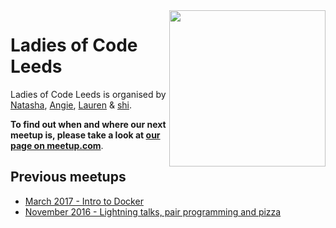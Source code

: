 <img align="right" width="250px" src="https://cloud.githubusercontent.com/assets/8995723/12703902/58324a9e-c846-11e5-9f8f-49326881efaf.gif"/>

# Ladies of Code Leeds


Ladies of Code Leeds is organised by [Natasha](https://twitter.com/unharmonic), [Angie](https://twitter.com/lalamaguire), [Lauren](https://twitter.com/lori_lew) & [shi](https://twitter.com/shi).

**To find out when and where our next meetup is, please take a look at [our page on meetup.com](https://www.meetup.com/Ladies-of-Code-Leeds/)**.



## Previous meetups
+ [March 2017 - Intro to Docker](/meetups/2017-march)
+ [November 2016 - Lightning talks, pair programming and pizza](/meetups/2016-november)
